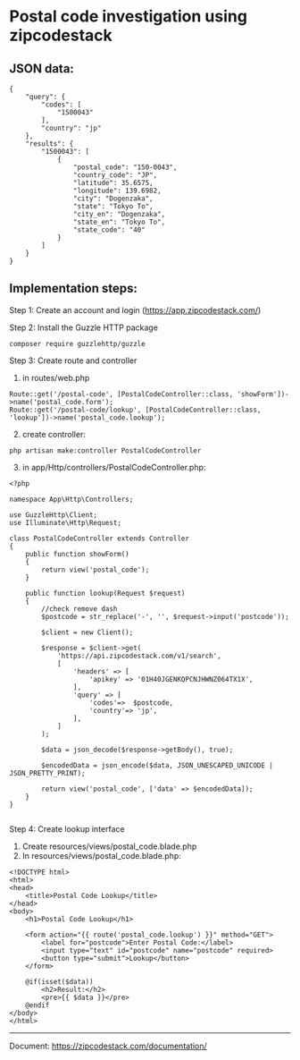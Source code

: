 # Postal code investigation using zipcodestack

## JSON data:
```
{
    "query": {
        "codes": [
            "1500043"
        ],
        "country": "jp"
    },
    "results": {
        "1500043": [
            {
                "postal_code": "150-0043",
                "country_code": "JP",
                "latitude": 35.6575,
                "longitude": 139.6982,
                "city": "Dogenzaka",
                "state": "Tokyo To",
                "city_en": "Dogenzaka",
                "state_en": "Tokyo To",
                "state_code": "40"
            }
        ]
    }
}
```

## Implementation steps:
Step 1: Create an account and login (https://app.zipcodestack.com/)

Step 2: Install the Guzzle HTTP package
```
composer require guzzlehttp/guzzle
```
Step 3: Create route and controller
1. in routes/web.php
```
Route::get('/postal-code', [PostalCodeController::class, 'showForm'])->name('postal_code.form');
Route::get('/postal-code/lookup', [PostalCodeController::class, 'lookup'])->name('postal_code.lookup');
```
2. create controller:
```
php artisan make:controller PostalCodeController
```
3. in app/Http/controllers/PostalCodeController.php:
```
<?php

namespace App\Http\Controllers;

use GuzzleHttp\Client;
use Illuminate\Http\Request;

class PostalCodeController extends Controller
{
    public function showForm()
    {
        return view('postal_code');
    }

    public function lookup(Request $request)
    {
        //check remove dash
        $postcode = str_replace('-', '', $request->input('postcode'));
        
        $client = new Client();
        
        $response = $client->get(
            'https://api.zipcodestack.com/v1/search',
            [
                'headers' => [
                    'apikey' => '01H40JGENKQPCNJHWNZ064TX1X',
                ],
                'query' => [
                    'codes'=>  $postcode,
                    'country'=> 'jp',
                ],
            ]
        );
        
        $data = json_decode($response->getBody(), true);
        
        $encodedData = json_encode($data, JSON_UNESCAPED_UNICODE | JSON_PRETTY_PRINT);
        
        return view('postal_code', ['data' => $encodedData]);
    }
}


```
Step 4: Create lookup interface
1. Create resources/views/postal_code.blade.php
2. In resources/views/postal_code.blade.php:
```
<!DOCTYPE html>
<html>
<head>
    <title>Postal Code Lookup</title>
</head>
<body>
    <h1>Postal Code Lookup</h1>
    
    <form action="{{ route('postal_code.lookup') }}" method="GET">
        <label for="postcode">Enter Postal Code:</label>
        <input type="text" id="postcode" name="postcode" required>
        <button type="submit">Lookup</button>
    </form>
    
    @if(isset($data))
        <h2>Result:</h2>
        <pre>{{ $data }}</pre>
    @endif
</body>
</html>

```
----------------------------------
Document:  https://zipcodestack.com/documentation/
